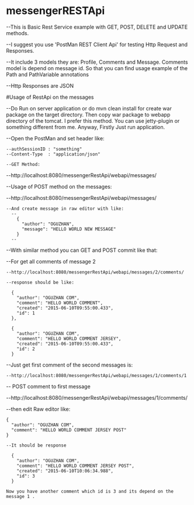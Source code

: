# messengerRESTApi

--This is Basic Rest Service example with GET, POST, DELETE and UPDATE methods.

--I suggest you use 'PostMan REST Client Api' for testing Http Request and Responses.

--It include 3 models they are: Profile, Comments and Message. Comments model is depend on message id. So that
you can find usage example of the Path and PathVariable annotations

--Http Responses are JSON

#Usage of RestApi on the messages

--Do Run on server application or do mvn clean install for create war package on the target directory. Then copy war package to webapp directory of the tomcat. I prefer this method. You can use jetty-plugin or something different from me. Anyway, Firstly Just run application.

--Open the PostMan and set header like:

    --authSessionID : "something"
    --Content-Type  : "application/json"
    
    --GET Method:
    
  --http://localhost:8080/messengerRestApi/webapi/messages/
    
--Usage of POST method on the messages:

  --http://localhost:8080/messengerRestApi/webapi/messages/
  
    --And create message in raw editor with like:
      --
        {
          "author": "OGUZHAN",
          "message": "HELLO WORLD NEW MESSAGE"
        }
      --
      
--With similar method you can GET and POST commit like that:

  --For get all comments of message 2
    
    --http://localhost:8080/messengerRestApi/webapi/messages/2/comments/
    
    --response should be like: 
      
      {
        "author": "OGUZHAN COM",
        "comment": "HELLO WORLD COMMENT",
        "created": "2015-06-10T09:55:00.433",
        "id": 1
      },
      
      {
        "author": "OGUZHAN COM",
        "comment": "HELLO WORLD COMMENT JERSEY",
        "created": "2015-06-10T09:55:00.433",
        "id": 2
      }
      
  --Just get first comment of the second messages is:
  
    --http://localhost:8080/messengerRestApi/webapi/messages/1/comments/1
    
-- POST comment to first message

  --http://localhost:8080/messengerRestApi/webapi/messages/1/comments/
  
  --then edit Raw editor like:
  
    {
      "author": "OGUZHAN COM",
      "comment": "HELLO WORLD COMMENT JERSEY POST"
    }
    
    --It should be response
    
      {
        "author": "OGUZHAN COM",
        "comment": "HELLO WORLD COMMENT JERSEY POST",
        "created": "2015-06-10T10:06:34.988",
        "id": 3
      }
    
    Now you have another comment which id is 3 and its depend on the message 1 .
    
